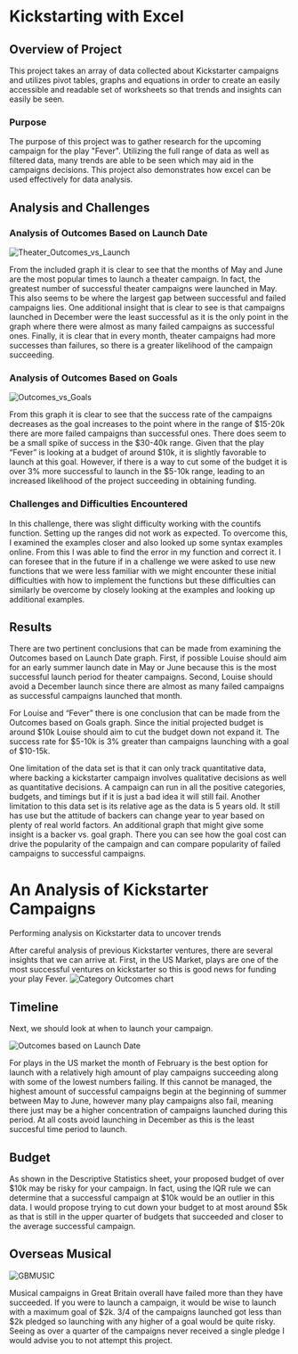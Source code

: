 # Kickstarting with Excel

## Overview of Project
This project takes an array of data collected about Kickstarter campaigns and utilizes pivot tables, graphs and equations in order to create an easily accessible and readable set of worksheets so that trends and insights can easily be seen. 

### Purpose
The purpose of this project was to gather research for the upcoming campaign for the play "Fever". Utilizing the full range of data as well as filtered data, many trends are able to be seen which may aid in the campaigns decisions. This project also demonstrates how excel can be used effectively for data analysis.

## Analysis and Challenges

### Analysis of Outcomes Based on Launch Date
![Theater_Outcomes_vs_Launch](https://user-images.githubusercontent.com/103979048/170812437-04bf1096-5e48-43eb-a8cb-498f03bb4135.png)

From the included graph it is clear to see that the months of May and June are the most popular times to launch a theater campaign. In fact, the greatest number of successful theater campaigns were launched in May. This also seems to be where the largest gap between successful and failed campaigns lies. One additional insight that is clear to see is that campaigns launched in December were the least successful as it is the only point in the graph where there were almost as many failed campaigns as successful ones. Finally, it is clear that in  every month, theater campaigns had more successes than failures, so there is a greater likelihood of the campaign succeeding.

### Analysis of Outcomes Based on Goals
![Outcomes_vs_Goals](https://user-images.githubusercontent.com/103979048/170812440-fb642429-03c7-4e29-98b4-274266a5be68.png)

From this graph it is clear to see that the success rate of the campaigns decreases as the goal increases to the point where in the range of $15-20k there are more failed campaigns than successful ones. There does seem to be a small spike of success in the $30-40k range. Given that the play “Fever” is looking at a budget of around $10k, it is slightly favorable to launch at this goal. However, if there is a way to cut some of the budget it is over 3% more successful to launch in the $5-10k range, leading to an increased likelihood of the project succeeding in obtaining funding.
### Challenges and Difficulties Encountered

In this challenge, there was slight difficulty working with the countifs function. Setting up the ranges did not work as expected. To overcome this, I examined the examples closer and also looked up some syntax examples online. From this I was able to find the error in my function and correct it. I can foresee that in the future if in a challenge we were asked to use new functions that we were less familiar with we might encounter these initial difficulties with how to implement the functions but these difficulties can similarly be overcome by closely looking at the examples and looking up additional examples.

## Results

There are two pertinent conclusions that can be made from examining the Outcomes based on Launch Date graph. First, if possible Louise should aim for an early summer launch date in May or June because this is the most successful launch period for theater campaigns. Second, Louise should avoid a December launch since there are almost as many failed campaigns as successful campaigns launched that month.

For Louise and “Fever” there is one conclusion that can be made from the Outcomes based on Goals graph. Since the initial projected budget is around $10k Louise should aim to cut the budget down not expand it. The success rate for $5-10k is 3% greater than campaigns launching with a goal of $10-15k.

One limitation of the data set is that it can only track quantitative data, where backing a kickstarter campaign involves qualitative decisions as well as quantitative decisions. A campaign can run in all the positive categories, budgets, and timings but if it is just a bad idea it will still fail. Another limitation to this data set is its relative age as the data is 5 years old. It still has use but the attitude of backers can change year to year based on plenty of real world factors. An additional graph that might give some insight is a backer vs. goal graph. There you can see how the goal cost can drive the popularity of the campaign and can compare popularity of failed campaigns to successful campaigns.



# An Analysis of Kickstarter Campaigns
Performing analysis on Kickstarter data to uncover trends

After careful analysis of previous Kickstarter ventures, there are several insights that we can arrive at. 
First, in the US Market, plays are one of the most successful ventures on kickstarter so this is good news for funding your play Fever.
![Category Outcomes chart](https://user-images.githubusercontent.com/103979048/170394447-e69f237e-8710-4798-baee-340883dbab7c.png)

## Timeline
Next, we should look at when to launch your campaign.

![Outcomes based on Launch Date](https://user-images.githubusercontent.com/103979048/170395412-5823e169-b8a6-435a-b234-d0cc6b997657.png)

For plays in the US market the month of February is the best option for launch with a relatively high amount of play campaigns succeeding along with some of the lowest numbers failing. If this cannot be managed, the highest amount of successful campaigns begin at the beginning of summer between May to June, however many play campaigns also fail, meaning there just may be a higher concentration of campaigns launched during this period. 
At all costs avoid launching in December as this is the least succesful time period to launch.

## Budget
As shown in the Descriptive Statistics sheet, your proposed budget of over $10k may be risky for your campaign. In fact, using the IQR rule we can determine that a successful campaign at $10k would be an outlier in this data. I would propose trying to cut down your budget to at most around $5k as that is still in the upper quarter of budgets that succeeded and closer to the average successful campaign.

## Overseas Musical

![GBMUSIC](https://user-images.githubusercontent.com/103979048/170397962-67a2520d-c478-4345-a563-c8f210f0ad1d.png)


Musical campaigns in Great Britain overall have failed more than they have succeeded. If you were to launch a campaign, it would be wise to launch with a maximum goal of $2k. 3/4 of the campaigns launched got less than $2k pledged so launching with any higher of a goal would be quite risky. Seeing as over a quarter of the campaigns never received a single pledge I would advise you to not attempt this project.
